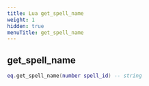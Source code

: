 ```yaml
---
title: Lua get_spell_name
weight: 1
hidden: true
menuTitle: get_spell_name
---
```

## get_spell_name
```lua
eq.get_spell_name(number spell_id) -- string
```